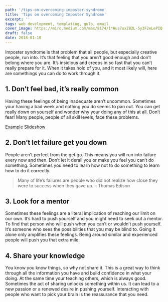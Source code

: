 ```yaml
---
path: '/tips-on-overcoming-imposter-syndrome'
title: 'Tips on overcoming Imposter Syndrome'
excerpt: ''
tags: web development, templating, gulp, email
cover_image: https://miro.medium.com/max/8174/1*Hus7uxZB2L-5y3F2eLePIQ.jpeg
draft: false
date: 2018-01-10
---
```


Imposter syndrome is that problem that all people, but especially creative people, run into. It’s that feeling that you aren’t good enough and don’t belong where you are. It’s insidious and creeps in so fast that you can’t really prepare for it. When it takes hold of you, and it most likely will, here are somethings you can do to work through it.

## 1. Don’t feel bad, it’s really common

Having these feelings of being inadequate aren’t uncommon. Sometimes your having a bad week and nothing you do seems to pan out. You can get really down on yourself and wonder why your doing any of this at all. Don’t fear! Many people, people of all skill levels, face these problems.

[Example](https://twitter.com/ValaAfshar/status/945469009536999425) [Slideshow](https://www.entrepreneur.com/slideshow/304273)

## 2. Don’t let failure get you down

People aren’t perfect from the get go. This means you will run into failure every now and then. Don’t let it derail you or make you feel you can’t do something. Sometimes you need to learn how not to do something to learn how to do it correctly.

> Many of life’s failures are people who did not realize how close they were to success when they gave up. – Thomas Edison

## 3. Look for a mentor

Sometimes these feelings are a literal implication of reaching our limit on our own. It’s hard to push yourself and you might need to seek out a mentor. To find that person who will push when you can’t or wouldn’t push yourself. It’s someone who sees the possibilities that you may be blind to. Going it alone only amplifies these feelings. Being around similar and experienced people will push you that extra mile.

## 4. Share your knowledge

You know you know things, so why not share it. This is a great way to think through all the information you have and build confidence in what your doing. At the same time your teaching others, which is always good. Sometimes the act of sharing unlocks something within us. It can lead to a new passion or a renewed desire in pushing yourself. Interacting with people who want to pick your brain is the reassurance that you need.